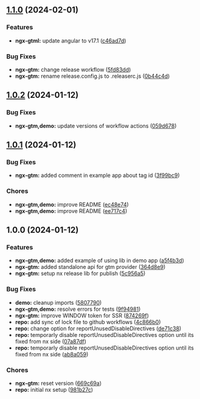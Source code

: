 ## [1.1.0](https://github.com/jerkovicl/ngx-gtm/compare/v1.0.2...v1.1.0) (2024-02-01)


### Features

* **ngx-gtml:** update angular to v17.1 ([c46ad7d](https://github.com/jerkovicl/ngx-gtm/commit/c46ad7d3fd317f77d0d4e3439610c0a8c5140831))


### Bug Fixes

* **ngx-gtm:** change release workflow ([5fd83dd](https://github.com/jerkovicl/ngx-gtm/commit/5fd83dd4b3ba165c56c426dec0312fd299a3fbf6))
* **ngx-gtm:** rename release.config.js to .releaserc.js ([0b44c4d](https://github.com/jerkovicl/ngx-gtm/commit/0b44c4da8131a104b300fe5a794f6380cf6f2257))

## [1.0.2](https://github.com/jerkovicl/ngx-gtm/compare/v1.0.1...v1.0.2) (2024-01-12)


### Bug Fixes

* **ngx-gtm,demo:** update versions of workflow actions ([059d678](https://github.com/jerkovicl/ngx-gtm/commit/059d6784f951118cc01fcd697d2b24d3395fe854))

## [1.0.1](https://github.com/jerkovicl/ngx-gtm/compare/v1.0.0...v1.0.1) (2024-01-12)


### Bug Fixes

* **ngx-gtm:** added comment in example app about tag id ([3f99bc9](https://github.com/jerkovicl/ngx-gtm/commit/3f99bc99549b9430aa22f7b8358bcd03c8b7a883))


### Chores

* **ngx-gtm,demo:** improve README ([ec48e74](https://github.com/jerkovicl/ngx-gtm/commit/ec48e740ab977de7953459189648b9b377619965))
* **ngx-gtm,demo:** improve README ([ee717c4](https://github.com/jerkovicl/ngx-gtm/commit/ee717c437f7ed608e4c575456fc4893dc6359a97))

## 1.0.0 (2024-01-12)


### Features

* **ngx-gtm,demo:** added example of using lib in demo app ([a5f4b3d](https://github.com/jerkovicl/ngx-gtm/commit/a5f4b3d3dc5468d44e22ff82d42cc112395c85d9))
* **ngx-gtm:** added standalone api for gtm provider ([364d8e9](https://github.com/jerkovicl/ngx-gtm/commit/364d8e91ecb16b1e56d825fb6027ebdb66883e6e))
* **ngx-gtm:** setup nx release lib for publish ([5c956a5](https://github.com/jerkovicl/ngx-gtm/commit/5c956a5f6b199fef41c0396f2cb9221dcd85481d))


### Bug Fixes

* **demo:** cleanup imports ([5807790](https://github.com/jerkovicl/ngx-gtm/commit/5807790b636bb1e0255cba5c40179fa95f751c79))
* **ngx-gtm,demo:** resolve errors for tests ([9f94981](https://github.com/jerkovicl/ngx-gtm/commit/9f949814df8ceb35471d4cefe0e7c379946b4fd0))
* **ngx-gtm:** improve WINDOW token for SSR ([874269f](https://github.com/jerkovicl/ngx-gtm/commit/874269fbe961ee8af4f3ea53e525aad7b76e9d72))
* **repo:** add sync of lock file to github workflows ([4c866b0](https://github.com/jerkovicl/ngx-gtm/commit/4c866b0904791fc49cba38ac7ee628f5151e9491))
* **repo:** change option for reportUnusedDisableDirectives ([de71c38](https://github.com/jerkovicl/ngx-gtm/commit/de71c3824e603caa551a1c40500bcd996f8a6243))
* **repo:** temporarly disable reportUnusedDisableDirectives option until its fixed from nx side ([07a87df](https://github.com/jerkovicl/ngx-gtm/commit/07a87df0efb5af685dedf2549bcd33988453dc40))
* **repo:** temporarly disable reportUnusedDisableDirectives option until its fixed from nx side ([ab8a059](https://github.com/jerkovicl/ngx-gtm/commit/ab8a0599e67504d47035b629b0a114e179949f1a))


### Chores

* **ngx-gtm:** reset version ([669c69a](https://github.com/jerkovicl/ngx-gtm/commit/669c69a1c818bd47dad76c239535a4839d4c2c12))
* **repo:** initial nx setup ([981b27c](https://github.com/jerkovicl/ngx-gtm/commit/981b27ca5b4f313d6dffa63c83a642e074bb60da))
